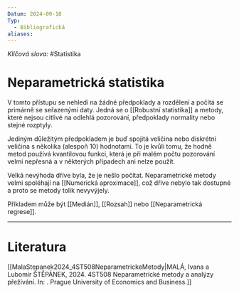 ```yaml
---
Datum: 2024-09-18
Typ:
  - Bibliografická
aliases:
---
```

*Klíčová slova:* #Statistika 
# Neparametrická statistika
V tomto přístupu se nehledí na žádné předpoklady a rozdělení a počítá se primárně se seřazenými daty. Jedná se o [[Robustní statistika]] a metody, které nejsou citlivé na odlehlá pozorování, předpoklady normality nebo stejné rozptyly.

Jediným důležitým předpokladem je buď spojitá veličina nebo diskrétní veličina s několika (alespoň 10) hodnotami. To je kvůli tomu, že hodně metod používá kvantilovou funkci, která je při malém počtu pozorování velmi nepřesná a v některých případech ani nelze použít.

Velká nevýhoda dříve byla, že je nešlo počítat. Neparametrické metody velmi spoléhají na [[Numerická aproximace]], což dříve nebylo tak dostupné a proto se metody tolik nevyvýjely.

Příkladem může být [[Medián]], [[Rozsah]] nebo [[Neparametrická regrese]].

- - -
# Literatura
[[MalaStepanek2024_4ST508NeparametrickeMetody|MALÁ, Ivana a Lubomír ŠTĚPÁNEK, 2024. 4ST508 Neparametrické metody a analýzy přežívání. In: . Prague University of Economics and Business.]]